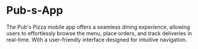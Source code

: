 # Pub-s-App
The Pub's Pizza mobile app offers a seamless dining experience, allowing users to effortlessly browse the menu, place orders, and track deliveries in real-time. With a user-friendly interface designed for intuitive navigation.
